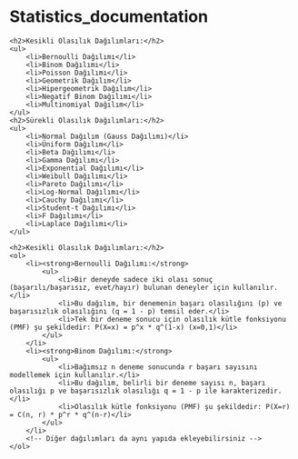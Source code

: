 # Statistics_documentation



<title>Olasılık Dağılımları</title>

    <h2>Kesikli Olasılık Dağılımları:</h2>
    <ul>
        <li>Bernoulli Dağılımı</li>
        <li>Binom Dağılımı</li>
        <li>Poisson Dağılımı</li>
        <li>Geometrik Dağılım</li>
        <li>Hipergeometrik Dağılım</li>
        <li>Negatif Binom Dağılımı</li>
        <li>Multinomiyal Dağılım</li>
    </ul>
    <h2>Sürekli Olasılık Dağılımları:</h2>
    <ul>
        <li>Normal Dağılım (Gauss Dağılımı)</li>
        <li>Üniform Dağılım</li>
        <li>Beta Dağılımı</li>
        <li>Gamma Dağılımı</li>
        <li>Exponential Dağılımı</li>
        <li>Weibull Dağılımı</li>
        <li>Pareto Dağılımı</li>
        <li>Log-Normal Dağılımı</li>
        <li>Cauchy Dağılımı</li>
        <li>Student-t Dağılımı</li>
        <li>F Dağılımı</li>
        <li>Laplace Dağılımı</li>
    </ul>
<title>Olasılık Dağılımları</title>


    <h2>Kesikli Olasılık Dağılımları:</h2>
    <ol>
        <li><strong>Bernoulli Dağılımı:</strong>
            <ul>
                <li>Bir deneyde sadece iki olası sonuç (başarılı/başarısız, evet/hayır) bulunan deneyler için kullanılır.</li>
                <li>Bu dağılım, bir denemenin başarı olasılığını (p) ve başarısızlık olasılığını (q = 1 - p) temsil eder.</li>
                <li>Tek bir deneme sonucu için olasılık kütle fonksiyonu (PMF) şu şekildedir: P(X=x) = p^x * q^(1-x) (x=0,1)</li>
            </ul>
        </li>
        <li><strong>Binom Dağılımı:</strong>
            <ul>
                <li>Bağımsız n deneme sonucunda r başarı sayısını modellemek için kullanılır.</li>
                <li>Bu dağılım, belirli bir deneme sayısı n, başarı olasılığı p ve başarısızlık olasılığı q = 1 - p ile karakterizedir.</li>
                <li>Olasılık kütle fonksiyonu (PMF) şu şekildedir: P(X=r) = C(n, r) * p^r * q^(n-r)</li>
            </ul>
        </li>
        <!-- Diğer dağılımları da aynı yapıda ekleyebilirsiniz -->
    </ol>
